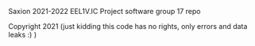 Saxion 2021-2022 EEL1V.IC Project software group 17 repo

Copyright 2021 (just kidding this code has no rights, only errors and data leaks :) )
